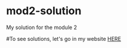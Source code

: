 # mod2-solution
My solution for the module 2 

#To see solutions, let's go in my website [HERE](https://padcesar.github.io/mod2-solution/)
